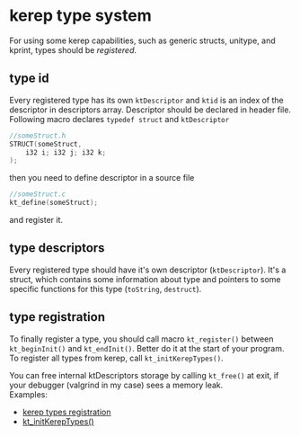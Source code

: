 # kerep type system

For using some kerep capabilities, such as generic structs, unitype, and kprint, types should be *registered*.

## type id

Every registered type has its own `ktDescriptor` and `ktid` is an index of the descriptor in descriptors array.
Descriptor should be declared in header file.
Following macro declares `typedef struct` and `ktDescriptor`
```c
//someStruct.h
STRUCT(someStruct, 
    i32 i; i32 j; i32 k;
);
```
then you need to define descriptor in a source file
```c
//someStruct.c
kt_define(someStruct);
```
and register it.

## type descriptors

Every registered type should have it's own descriptor (`ktDescriptor`). It's a struct, which contains some information about type and pointers to some specific functions for this type (`toString`, `destruct`).

## type registration

To finally register a type, you should call macro `kt_register()` between `kt_beginInit()` and `kt_endInit()`. Better do it at the start of your program. To register all types from kerep, call `kt_initKerepTypes()`.  

You can free internal ktDescriptors storage by calling `kt_free()` at exit, if your debugger (valgrind in my case) sees a memory leak.  
Examples:  
+ [kerep types registration](src/base/type_system/init.c)
+ [kt_initKerepTypes()](tests/main.cpp)
